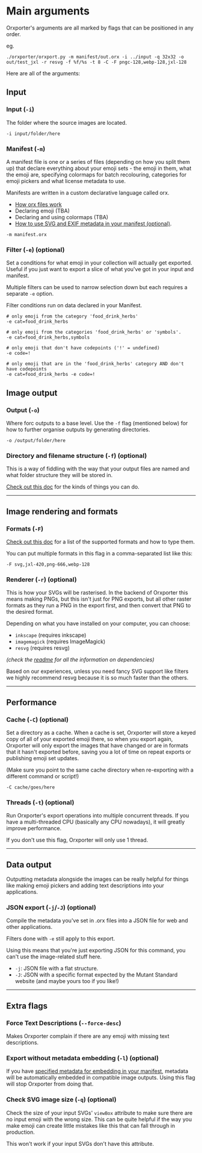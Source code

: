 
# Main arguments

Orxporter's arguments are all marked by flags that can be positioned in any order.

eg.

```
./orxporter/orxport.py -m manifest/out.orx -i ../input -q 32x32 -o out/test_jxl -r resvg -f %f/%s -t 8 -C -F pngc-128,webp-128,jxl-128

```

Here are all of the arguments:



## Input

### Input (`-i`)

The folder where the source images are located.

```
-i input/folder/here
```

### Manifest (`-m`)

A manifest file is one or a series of files (depending on how you split them up) that declare everything about your emoji sets - the emoji in them, what the emoji are, specifying colormaps for batch recolouring, categories for emoji pickers and what license metadata to use.

Manifests are written in a custom declarative language called orx.

- [How orx files work](orx.md)
- Declaring emoji (TBA)
- Declaring and using colormaps (TBA)
- [How to use SVG and EXIF metadata in your manifest (optional)](metadata.md).


```
-m manifest.orx
```

### Filter (`-e`) (optional)

Set a conditions for what emoji in your collection will actually get exported. Useful if you just want to export a slice of what you've got in your input and manifest.

Multiple filters can be used to narrow selection down but each requires a separate `-e` option.

Filter conditions run on data declared in your Manifest.

```
# only emoji from the category 'food_drink_herbs'
-e cat=food_drink_herbs

# only emoji from the categories 'food_drink_herbs' or 'symbols'.
-e cat=food_drink_herbs,symbols

# only emoji that don't have codepoints ('!' = undefined)
-e code=!

# only emoji that are in the 'food_drink_herbs' category AND don't have codepoints
-e cat=food_drink_herbs -e code=!

```



## Image output



### Output (`-o`)

Where forc outputs to a base level. Use the `-f` flag (mentioned below) for how to further organise outputs by generating directories.

```
-o /output/folder/here
```


### Directory and filename structure (`-f`) (optional)

This is a way of fiddling with the way that your output files are named and what folder structure they will be stored in.

[Check out this doc](file_structure.md) for the kinds of things you can do.





----------------------------------------------





## Image rendering and formats

### Formats (`-F`)

[Check out this doc](image_formats.md) for a list of the supported formats and how to type them.

You can put multiple formats in this flag in a comma-separated list like this:

````
-F svg,jxl-420,png-666,webp-128
````


### Renderer (`-r`) (optional)

This is how your SVGs will be rasterised. In the backend of Orxporter this means making PNGs, but this isn't just for PNG exports, but all other raster formats as they run a PNG in the export first, and then convert that PNG to the desired format. 

Depending on what you have installed on your computer, you can choose:

- `inkscape` (requires inkscape)
- `imagemagick` (requires ImageMagick)
- `resvg` (requires resvg)

*(check the [readme](../readme.md) for all the information on dependencies)*

Based on our experiences, unless you need fancy SVG support like filters we highly recommend resvg because it is so much faster than the others.





----------------------------------------------





## Performance


### Cache (`-C`) (optional)

Set a directory as a cache. When a cache is set, Orxporter will store a keyed copy of all of your exported emoji there, so when you export again, Orxporter will only export the images that have changed or are in formats that it hasn't exported before, saving you a lot of time on repeat exports or publishing emoji set updates.

(Make sure you point to the same cache directory when re-exporting with a different command or script!)

```
-C cache/goes/here
```

### Threads (`-t`) (optional)

Run Orxporter's export operations into multiple concurrent threads. If you have a multi-threaded CPU (basically any CPU nowadays), it will greatly improve performance.

If you don't use this flag, Orxporter will only use 1 thread.


-----

## Data output

Outputting metadata alongside the images can be really helpful for things like making emoji pickers and adding text descriptions into your applications.


### JSON export (`-j`/`-J`) (optional)

Compile the metadata you've set in .orx files into a JSON file for web and other applications.

Filters done with `-e` still apply to this export.

Using this means that you're just exporting JSON for this command, you can't use the image-related stuff here.

- `-j`: JSON file with a flat structure.
- `-J`: JSON with a specific format expected by the Mutant Standard website (and maybe yours too if you like!)


----


## Extra flags


### Force Text Descriptions (`--force-desc`)

Makes Orxporter complain if there are any emoji with missing text descriptions.


### Export without metadata embedding (`-l`) (optional)

If you have [specified metadata for embedding in your manifest](metadata.md), metadata
will be automatically embedded in compatible image outputs.
Using this flag will stop Orxporter from doing that.


### Check SVG image size (`-q`) (optional)

Check the size of your input SVGs' `viewBox` attribute to make sure there are no input emoji with the wrong size. This can be quite helpful if the way you make emoji can create little mistakes like this that can fall through in production.

This won't work if your input SVGs don't have this attribute.
